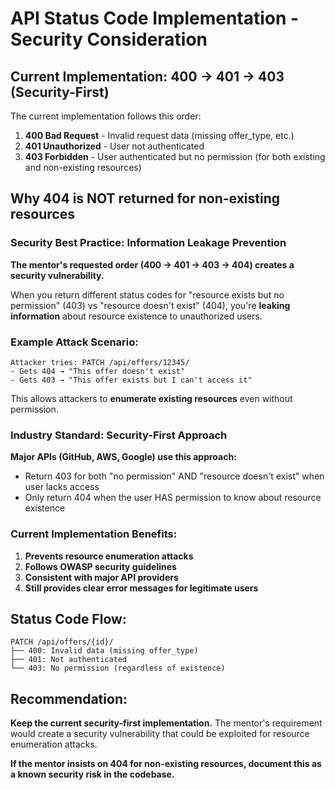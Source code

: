 # API Status Code Implementation - Security Consideration

## Current Implementation: 400 → 401 → 403 (Security-First)

The current implementation follows this order:
1. **400 Bad Request** - Invalid request data (missing offer_type, etc.)
2. **401 Unauthorized** - User not authenticated
3. **403 Forbidden** - User authenticated but no permission (for both existing and non-existing resources)

## Why 404 is NOT returned for non-existing resources

### Security Best Practice: Information Leakage Prevention

**The mentor's requested order (400 → 401 → 403 → 404) creates a security vulnerability.**

When you return different status codes for "resource exists but no permission" (403) vs "resource doesn't exist" (404), you're **leaking information** about resource existence to unauthorized users.

### Example Attack Scenario:

```
Attacker tries: PATCH /api/offers/12345/
- Gets 404 → "This offer doesn't exist"
- Gets 403 → "This offer exists but I can't access it"
```

This allows attackers to **enumerate existing resources** even without permission.

### Industry Standard: Security-First Approach

**Major APIs (GitHub, AWS, Google) use this approach:**
- Return 403 for both "no permission" AND "resource doesn't exist" when user lacks access
- Only return 404 when the user HAS permission to know about resource existence

### Current Implementation Benefits:

1. **Prevents resource enumeration attacks**
2. **Follows OWASP security guidelines**
3. **Consistent with major API providers**
4. **Still provides clear error messages for legitimate users**

## Status Code Flow:

```
PATCH /api/offers/{id}/
├── 400: Invalid data (missing offer_type)
├── 401: Not authenticated
└── 403: No permission (regardless of existence)
```

## Recommendation:

**Keep the current security-first implementation.** The mentor's requirement would create a security vulnerability that could be exploited for resource enumeration attacks.

**If the mentor insists on 404 for non-existing resources, document this as a known security risk in the codebase.**
